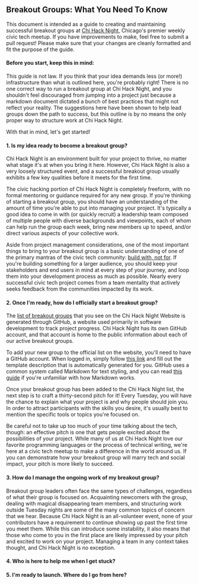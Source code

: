 ## Breakout Groups: What You Need To Know

This document is intended as a guide to creating and maintaining successful breakout groups at [Chi Hack Night](https://chihacknight.org), Chicago's premier weekly civic tech meetup. If you have improvements to make, feel free to submit a pull request! Please make sure that your changes are cleanly formatted and fit the purpose of the guide.


#### Before you start, keep this in mind:

This guide is not law. If you think that your idea demands less (or more!) infrastructure than what is outlined here, you're probably right! There is no one correct way to run a breakout group at Chi Hack Night, and you shouldn't feel discouraged from jumping into a project just because a markdown document dictated a bunch of best practices that might not reflect your reality. The suggestions here have been shown to help lead groups down the path to success, but this outline is by no means the only proper way to structure work at Chi Hack Night.

With that in mind, let's get started!


#### 1. Is my idea ready to become a breakout group?

Chi Hack Night is an environment built for your project to thrive, no matter what stage it's at when you bring it here. However, Chi Hack Night is also a very loosely structured event, and a successful breakout group usually exhibits a few key qualities before it meets for the first time.

The civic hacking portion of Chi Hack Night is completely freeform, with no formal mentoring or guidance required for any new group. If you're thinking of starting a breakout group, you should have an understanding of the amount of time you're able to put into managing your project. It's typically a good idea to come in with (or quickly recruit) a leadership team composed of multiple people with diverse backgrounds and viewpoints, each of whom can help run the group each week, bring new members up to speed, and/or direct various aspects of your collective work.

Aside from project management considerations, one of the most important things to bring to your breakout group is a basic understanding of one of the primary mantras of the civic tech community: [build with, not for](https://www.newamerica.org/oti/blog/build-with-not-for-a-civictech-manifesto/). If you're building something for a larger audience, you should keep your stakeholders and end users in mind at every step of your journey, and loop them into your development process as much as possible. Nearly every successful civic tech project comes from a team mentality that actively seeks feedback from the communities impacted by its work.


#### 2. Once I'm ready, how do I officially start a breakout group?

The [list of breakout groups](https://chihacknight.org/breakouts.html) that you see on the Chi Hack Night Website is generated through GitHub, a website used primarily in software development to track project progress. Chi Hack Night has its own GitHub account, and that account is home to the public information about each of our active breakout groups.

To add your new group to the official list on the website, you'll need to have a GitHub account. When logged in, simply follow [this link](https://github.com/chihacknight/breakout-groups/issues/new) and fill out the template description that is automatically generated for you. GitHub uses a common system called Markdown for text styling, and you can read [this guide](https://guides.github.com/features/mastering-markdown/) if you're unfamiliar with how Markdown works.

Once your breakout group has been added to the Chi Hack Night list, the next step is to craft a thirty-second pitch for it! Every Tuesday, you will have the chance to explain what your project is and why people should join you. In order to attract participants with the skills you desire, it's usually best to mention the specific tools or topics you're focused on.

Be careful not to take up too much of your time talking about the tech, though: an effective pitch is one that gets people excited about the possibilities of your project. While many of us at Chi Hack Night love our favorite programming languages or the process of technical writing, we're here at a civic tech meetup to make a difference in the world around us. If you can demonstrate how your breakout group will marry tech and social impact, your pitch is more likely to succeed.


#### 3. How do I manage the ongoing work of my breakout group?

Breakout group leaders often face the same types of challenges, regardless of what their group is focused on. Acquainting newcomers with the group, dealing with magical disappearing team members, and structuring work outside Tuesday nights are some of the many common topics of concern that we hear. Because Chi Hack Night is an all-volunteer event, none of your contributors have a requirement to continue showing up past the first time you meet them. While this can introduce some instability, it also means that those who come to you in the first place are likely impressed by your pitch and excited to work on your project. Managing a team in any context takes thought, and Chi Hack Night is no exception.


#### 4. Who is here to help me when I get stuck?




#### 5. I'm ready to launch. Where do I go from here?